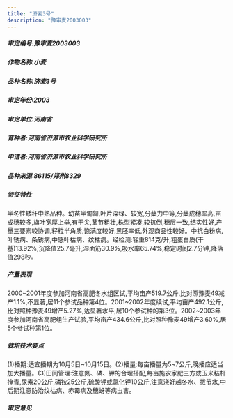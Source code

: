 ```yaml
---
title: "济麦3号"
description: "豫审麦2003003"
---
```

##### 审定编号:豫审麦2003003

##### 作物名称:小麦

##### 品种名称:济麦3号

##### 审定年份:2003

##### 审定单位:河南省

##### 育种者:河南省济源市农业科学研究所

##### 申请者:河南省济源市农业科学研究所

##### 品种来源:86115/郑州8329

##### 特征特性
半冬性矮秆中熟品种。幼苗半匍匐,叶片深绿、较宽,分蘖力中等,分蘖成穗率高,亩成穗较多,旗叶宽厚上举,有干尖,茎节粗壮,株型紧凑,较抗倒,穗层一致,结实性好,产量三要素较协调,籽粒半角质,饱满度较好,黑胚率低,外观商品性较好。中抗白粉病,叶锈病、条锈病,中感叶枯病、纹枯病。经检测:容重814克/升,粗蛋白质(干基)13.92%,沉降值25.7毫升,湿面筋30.9%,吸水率65.74%,稳定时间2.7分钟,降落值298秒。

##### 产量表现
2000~2001年度参加河南省高肥冬水组区试,平均亩产519.7公斤,比对照豫麦49减产1.1%,不显著,居11个参试品种第4位。2001~2002年度续试,平均亩产492.1公斤,比对照种豫麦49增产5.27%,达显著水平,居10个参试种的第3位。2002~2003年度参加河南省高肥组生产试验,平均亩产434.6公斤,比对照种豫麦49增产3.60%,居5个参试种第1位。

##### 栽培技术要点
(1)播期:适宜播期为10月5日~10月15日。(2)播量:每亩播量为5~7公斤,晚播应适当加大播量。(3)田间管理:注意氮、磷、钾的合理搭配,每亩施农家肥三方或玉米秸杆掩青,尿素20公斤,磷铵25公斤,硫酸钾或氯化钾10公斤,注意浇好越冬水、拔节水,中后期注意防治纹枯病、赤霉病及穗蚜等病虫害。

##### 审定意见

